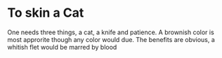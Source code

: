 # To skin a Cat
One needs three things, a cat, a knife and patience. A brownish color is most approrite though any color would due. The benefits are obvious, a whitish flet would be marred by blood 
